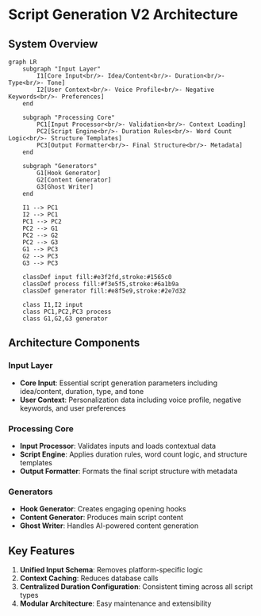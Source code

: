 # Script Generation V2 Architecture

## System Overview

```mermaid
graph LR
    subgraph "Input Layer"
        I1[Core Input<br/>- Idea/Content<br/>- Duration<br/>- Type<br/>- Tone]
        I2[User Context<br/>- Voice Profile<br/>- Negative Keywords<br/>- Preferences]
    end

    subgraph "Processing Core"
        PC1[Input Processor<br/>- Validation<br/>- Context Loading]
        PC2[Script Engine<br/>- Duration Rules<br/>- Word Count Logic<br/>- Structure Templates]
        PC3[Output Formatter<br/>- Final Structure<br/>- Metadata]
    end

    subgraph "Generators"
        G1[Hook Generator]
        G2[Content Generator]
        G3[Ghost Writer]
    end

    I1 --> PC1
    I2 --> PC1
    PC1 --> PC2
    PC2 --> G1
    PC2 --> G2
    PC2 --> G3
    G1 --> PC3
    G2 --> PC3
    G3 --> PC3

    classDef input fill:#e3f2fd,stroke:#1565c0
    classDef process fill:#f3e5f5,stroke:#6a1b9a
    classDef generator fill:#e8f5e9,stroke:#2e7d32

    class I1,I2 input
    class PC1,PC2,PC3 process
    class G1,G2,G3 generator
```

## Architecture Components

### Input Layer

- **Core Input**: Essential script generation parameters including idea/content, duration, type, and tone
- **User Context**: Personalization data including voice profile, negative keywords, and user preferences

### Processing Core

- **Input Processor**: Validates inputs and loads contextual data
- **Script Engine**: Applies duration rules, word count logic, and structure templates
- **Output Formatter**: Formats the final script structure with metadata

### Generators

- **Hook Generator**: Creates engaging opening hooks
- **Content Generator**: Produces main script content
- **Ghost Writer**: Handles AI-powered content generation

## Key Features

1. **Unified Input Schema**: Removes platform-specific logic
2. **Context Caching**: Reduces database calls
3. **Centralized Duration Configuration**: Consistent timing across all script types
4. **Modular Architecture**: Easy maintenance and extensibility
